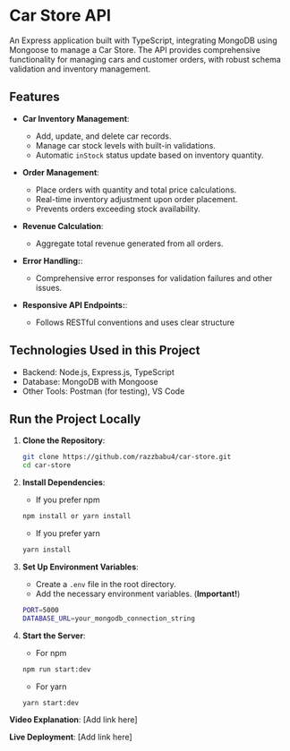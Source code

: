 # Car Store API
An Express application built with TypeScript, integrating MongoDB using Mongoose to manage a Car Store. The API provides comprehensive functionality for managing cars and customer orders, with robust schema 
validation and inventory management.

## Features
- **Car Inventory Management**:
  - Add, update, and delete car records.
  - Manage car stock levels with built-in validations.
  - Automatic `inStock` status update based on inventory quantity.

- **Order Management**:
  - Place orders with quantity and total price calculations.
  - Real-time inventory adjustment upon order placement.
  - Prevents orders exceeding stock availability.

- **Revenue Calculation**:
  - Aggregate total revenue generated from all orders.
    
- **Error Handling:**:
  - Comprehensive error responses for validation failures and other issues.
 
- **Responsive API Endpoints:**:
  - Follows RESTful conventions and uses clear structure
 
## Technologies Used in this Project
 - Backend: Node.js, Express.js, TypeScript
 - Database: MongoDB with Mongoose
 - Other Tools: Postman (for testing), VS Code

## Run the Project Locally
1. **Clone the Repository**:

    ```sh
    git clone https://github.com/razzbabu4/car-store.git
    cd car-store
    ```

2. **Install Dependencies**:
   - If you prefer npm
    ```sh
    npm install or yarn install
    ```
   - If you prefer yarn
    ```sh
    yarn install
    ```

4. **Set Up Environment Variables**:
   - Create a `.env` file in the root directory.
   - Add the necessary environment variables. (**Important!**)

   ```sh
   PORT=5000
   DATABASE_URL=your_mongodb_connection_string
    ```   

5. **Start the Server**:
    - For npm
    ```sh
    npm run start:dev
    ```
    - For yarn
    ```sh
    yarn start:dev
    ```

**Video Explanation**: [Add link here]

**Live Deployment**: [Add link here]
